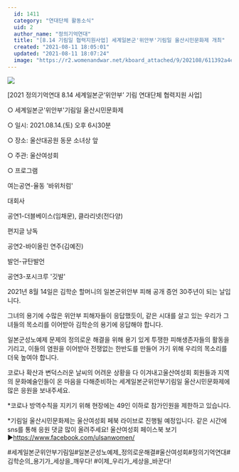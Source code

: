 ```yaml
---
  id: 1411
  category: "연대단체 활동소식"
  uid: 2
  author_name: "정의기억연대"
  title: "[8.14 기림일 협력지원사업] 세계일본군'위안부'기림일 울산시민문화제 개최"
  created: "2021-08-11 18:05:01"
  updated: "2021-08-11 18:07:24"
  image: "https://r2.womenandwar.net/kboard_attached/9/202108/611392a4e3b2a7509164.png"
---
```

![](https://r2.womenandwar.net/kboard_attached/9/202108/611392a4e3b2a7509164.png)

\[2021 정의기억연대 8.14 세계일본군‘위안부’ 기림 연대단체 협력지원 사업\]

○ 세계일본군'위안부'기림일 울산시민문화제

○ 일시: 2021.08.14.(토) 오후 6시30분

○ 장소: 울산대공원 동문 소녀상 앞

○ 주관: 울산여성회

○ 프로그램

여는공연-율동 '바위처럼'

대회사

공연1-더블베이스(임채문), 클라리넷(전다양)

편지글 낭독

공연2-바이올린 연주(김예진)

발언-규탄발언

공연3-포시크루 '깃발'

2021년 8월 14일은 김학순 할머니의 일본군위안부 피해 공개 증언 30주년이 되는 날입니다.

그녀의 용기에 수많은 위안부 피해자들이 응답했듯이, 같은 시대를 살고 있는 우리가 그녀들의 목소리를 이어받아 김학순의 용기에 응답해야 합니다.

일본군성노예제 문제의 정의로운 해결을 위해 용기 있게 투쟁한 피해생존자들의 활동을 기리고, 이들의 염원을 이어받아 전쟁없는 한반도를 만들어 가기 위해 우리의 목소리를 더욱 높여야 합니다.

코로나 확산과 변덕스러운 날씨의 어려운 상황을 다 이겨내고울산여성회 회원들과 지역의 문화예술인들이 온 마음을 다해준비하는 세계일본군위안부기림일 울산시민문화제에 많은 응원을 보내주세요.

\*코로나 방역수칙을 지키기 위해 현장에는 49인 이하로 참가인원을 제한하고 있습니다.

\*기림일 울산시민문화제는 울산여성회 페북 라이브로 진행될 예정입니다. 같은 시간에 sns를 통해 응원 댓글 많이 올려주세요!
울산여성회 페이스북 보기 ▶https://www.facebook.com/ulsanwomen/

#세계일본군위안부기림일#일본군성노예제_정의로운해결#울산여성회#정의기억연대#김학순의_용기가_세상을_깨우다! #이제_우리가_세상을_바꾼다!